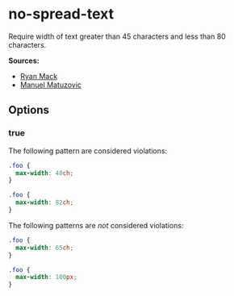 # no-spread-text

Require width of text greater than 45 characters and less than 80 characters.

**Sources:**

- [Ryan Mack](https://ryanmack.me/quick-measure)
- [Manuel Matuzovic](https://medium.com/@matuzo/writing-css-with-accessibility-in-mind-8514a0007939)

## Options

### true

The following pattern are considered violations:

```css
.foo {
  max-width: 40ch;
}
```

```css
.foo {
  max-width: 82ch;
}
```

The following patterns are _not_ considered violations:

```css
.foo {
  max-width: 65ch;
}
```

```css
.foo {
  max-width: 100px;
}
```
